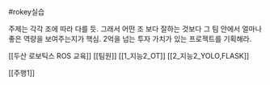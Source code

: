 #rokey실습

주제는 각각 조에 따라 다를 듯.
그래서 어떤 조 보다 잘하는 것보다 그 팀 안에서 얼마나 좋은 역량을 보여주는지가 핵심.
2억을 넘는 투자 가치가 있는 프로젝트를 기획해라.


[[두산 로보틱스 ROS 교육]]
[[팀원]]
[[1_지능2_OT]]
[[2_지능2_YOLO,FLASK]]

[[주행1]]



